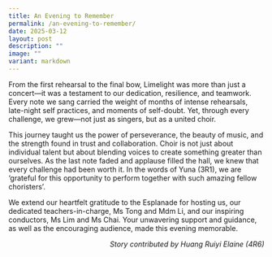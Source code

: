 ```yaml
---
title: An Evening to Remember
permalink: /an-evening-to-remember/
date: 2025-03-12
layout: post
description: ""
image: ""
variant: markdown
---
```

<p>From the first rehearsal to the final bow, Limelight was more than just a concert—it was a testament to our dedication, resilience, and teamwork. Every note we sang carried the weight of months of intense rehearsals, late-night self practices, and moments of self-doubt. Yet, through every challenge, we grew—not just as singers, but as a united choir.</p>

<p>This journey taught us the power of perseverance, the beauty of music, and the strength found in trust and collaboration. Choir is not just about individual talent but about blending voices to create something greater than ourselves. As the last note faded and applause filled the hall, we knew that every challenge had been worth it.  In the words of Yuna (3R1), we are ‘grateful for this opportunity to perform together with such amazing fellow choristers’.</p>

<p>We extend our heartfelt gratitude to the Esplanade for hosting us, our dedicated teachers-in-charge, Ms Tong and Mdm Li, and our inspiring conductors, Ms Lim and Ms Chai. Your unwavering support and guidance, as well as the encouraging audience, made this evening memorable. </p>

<p align="right"><i>Story contributed by Huang Ruiyi Elaine (4R6) </i> </p>
